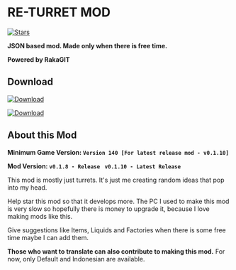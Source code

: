 # RE-TURRET MOD

[![Stars](https://img.shields.io/github/stars/RakaGIT/ReTurret?l&style=for-the-badge&logo=github&logoColor=00c90d&color=00ba0c&label=MOD%20STAR)]()

****JSON based mod. Made only when there is free time.****

**Powered by RakaGIT**

## Download

[![Download](https://img.shields.io/github/v/release/RakaGIT/ReTurret?color=00aeff&include_prereleases&label=DOWNLOAD%20LATEST%20RELEASE&logo=github&logoColor=00bbff&style=for-the-badge)](https://github.com/RakaGIT/ReTurret/releases)

[![Download](https://img.shields.io/badge/DOWNLOAD%20LATEST%20CODE-v0.1.10--ALPHA-f5e342?style=for-the-badge&logo=github&logoColor=f5e342)](https://github.com/RakaGIT/ReTurret/archive/refs/heads/main.zip)

## About this Mod

****Minimum Game Version:
`Version 140 [For latest release mod - v0.1.10]`****

****Mod Version:
`v0.1.8 - Release `
`v0.1.10 - Latest Release`****

This mod is mostly just turrets. It's just me creating random ideas that pop into my head.

Help star this mod so that it develops more.
The PC I used to make this mod is very slow so hopefully there is money to upgrade it, because I love making mods like this.

Give suggestions like Items, Liquids and Factories when there is some free time maybe I can add them.

****Those who want to translate can also contribute to making this mod.****
For now, only Default and Indonesian are available.
